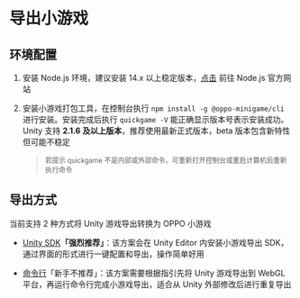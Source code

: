 # 导出小游戏

## 环境配置

1. 安装 Node.js 环境，建议安装 14.x 以上稳定版本，[点击](https://nodejs.org/en) 前往 Node.js 官方网站

2. 安装小游戏打包工具，在控制台执行 `npm install -g @oppo-minigame/cli` 进行安装。安装完成后执行 `quickgame -V` 能正确显示版本号表示安装成功。Unity 支持 **2.1.6 及以上版本**，推荐使用最新正式版本，beta 版本包含新特性但可能不稳定

    > <span style="font-size:12px">若提示 quickgame 不是内部或外部命令，可重新打开控制台或重启计算机后重新执行命令</span>

## 导出方式

当前支持 2 种方式将 Unity 游戏导出转换为 OPPO 小游戏

- [Unity SDK](TransformBySDK.md)**「强烈推荐」**：该方案会在 Unity Editor 内安装小游戏导出 SDK，通过界面的形式进行一键配置和导出，操作简单好用

- [命令行](TransformByCLI.md)「新手不推荐」：该方案需要根据指引先将 Unity 游戏导出到 WebGL 平台，再运行命令行完成小游戏导出，适合从 Unity 外部修改后进行重复导出